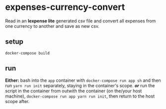 # expenses-currency-convert

Read in an **Iexpense lite** generated csv file and convert all expenses from one currency to another and save as new csv.

## setup

`docker-compose build`

## run

**Either:**
bash into the `app` container with `docker-compose run app sh` and then run `yarn run init` separately, staying in the container's scope.
***or***
run the script in the container from outwith the container (on the/your host machine), `docker-compose run app yarn run init`, then return to the host scope after.
